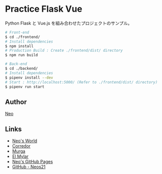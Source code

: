 # Practice Flask Vue

Python Flask と Vue.js を組み合わせたプロジェクトのサンプル。

```sh
# Front-end
$ cd ./frontend/
# Install dependencies
$ npm install
# Production Build : Create ./frontend/dist/ directory
$ npm run build

# Back-end
$ cd ./backend/
# Install dependencies
$ pipenv install --dev
# Start : http://localhost:5000/ (Refer to ./frontend/dist/ directory)
$ pipenv run start
```


## Author

[Neo](http://neo.s21.xrea.com/)


## Links

- [Neo's World](http://neo.s21.xrea.com/)
- [Corredor](http://neos21.hatenablog.com/)
- [Murga](http://neos21.hatenablog.jp/)
- [El Mylar](http://neos21.hateblo.jp/)
- [Neo's GitHub Pages](https://neos21.github.io/)
- [GitHub - Neos21](https://github.com/Neos21/)

